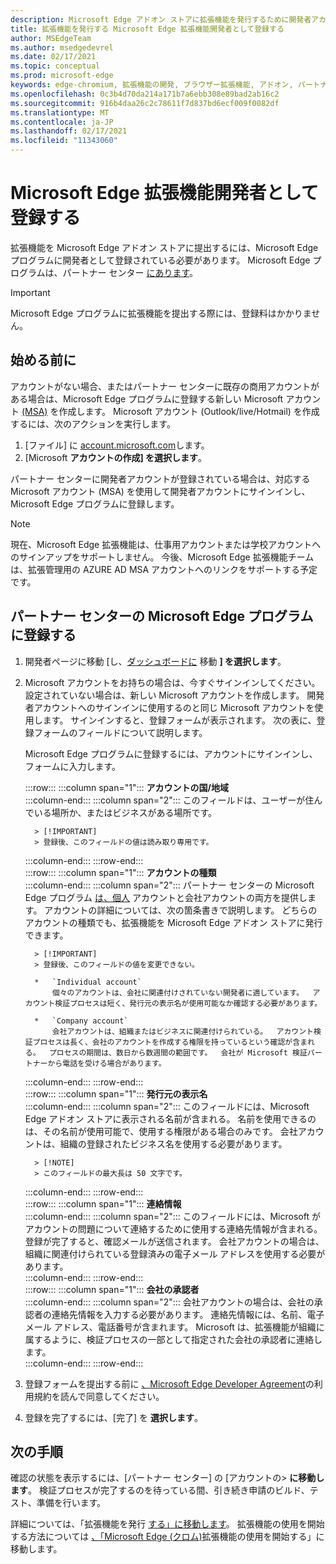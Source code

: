 ```yaml
---
description: Microsoft Edge アドオン ストアに拡張機能を発行するために開発者アカウントに登録する方法について説明します。
title: 拡張機能を発行する Microsoft Edge 拡張機能開発者として登録する
author: MSEdgeTeam
ms.author: msedgedevrel
ms.date: 02/17/2021
ms.topic: conceptual
ms.prod: microsoft-edge
keywords: edge-chromium, 拡張機能の開発, ブラウザー拡張機能, アドオン, パートナー センター, 開発者
ms.openlocfilehash: 0c3b4d70da214a171b7a6ebb308e89bad2ab16c2
ms.sourcegitcommit: 916b4daa26c2c78611f7d837bd6ecf009f0082df
ms.translationtype: MT
ms.contentlocale: ja-JP
ms.lasthandoff: 02/17/2021
ms.locfileid: "11343060"
---
```

# Microsoft Edge 拡張機能開発者として登録する  

拡張機能を Microsoft Edge アドオン ストアに提出するには、Microsoft Edge プログラムに開発者として登録されている必要があります。  Microsoft Edge プログラムは、パートナー センター [にあります][MicrosoftPartnerCenter]。  

> [!IMPORTANT]
> Microsoft Edge プログラムに拡張機能を提出する際には、登録料はかかりません。  

##  <a name="before-you-begin"></a>始める前に  

アカウントがない場合、またはパートナー センターに既存の商用アカウントがある場合は、Microsoft Edge プログラムに登録する新しい Microsoft アカウント [(MSA)][WindowsCommunityEverythingAboutMicrosoftAccounts] を作成します。  Microsoft アカウント \(Outlook/live/Hotmail\) を作成するには、次のアクションを実行します。  

1.  [ファイル] に [account.microsoft.com][MicrosoftAccount]します。  
1.  [Microsoft **アカウントの作成] を選択します**。  
    
パートナー センターに開発者アカウントが登録されている場合は、対応する Microsoft アカウント \(MSA\) を使用して開発者アカウントにサインインし、Microsoft Edge プログラムに登録します。  

> [!NOTE]
> 現在、Microsoft Edge 拡張機能は、仕事用アカウントまたは学校アカウントへのサインアップをサポートしません。  今後、Microsoft Edge 拡張機能チームは、拡張管理用の AZURE AD MSA アカウントへのリンクをサポートする予定です。  

##  <a name="enroll-in-the-microsoft-edge-program-on-partner-center"></a>パートナー センターの Microsoft Edge プログラムに登録する  

1.  開発者ページに移動 [し、[ダッシュボードに][MicrosoftPartnerCenter] 移動 **] を選択します**。  
1.  Microsoft アカウントをお持ちの場合は、今すぐサインインしてください。  設定されていない場合は、新しい Microsoft アカウントを作成します。  開発者アカウントへのサインインに使用するのと同じ Microsoft アカウントを使用します。  サインインすると、登録フォームが表示されます。 次の表に、登録フォームのフィールドについて説明します。  
    
    Microsoft Edge プログラムに登録するには、アカウントにサインインし、フォームに入力します。  
    
    :::row:::
       :::column span="1":::
          **アカウントの国/地域**  
       :::column-end:::
       :::column span="2":::
          このフィールドは、ユーザーが住んでいる場所か、またはビジネスがある場所です。  
          
          > [!IMPORTANT]
          > 登録後、このフィールドの値は読み取り専用です。  
          
       :::column-end:::
    :::row-end:::  
    :::row:::
       :::column span="1":::
          **アカウントの種類**  
       :::column-end:::
       :::column span="2":::
          パートナー センターの Microsoft Edge プログラム [は、個人][MicrosoftPartnerCenter] アカウントと会社アカウントの両方を提供します。  アカウントの詳細については、次の箇条書きで説明します。  どちらのアカウントの種類でも、拡張機能を Microsoft Edge アドオン ストアに発行できます。  
          
          > [!IMPORTANT]
          > 登録後、このフィールドの値を変更できない。  
          
          *   `Individual account`  
              個々のアカウントは、会社に関連付けされていない開発者に適しています。  アカウント検証プロセスは短く、発行元の表示名が使用可能なか確認する必要があります。  

          *   `Company account`  
              会社アカウントは、組織またはビジネスに関連付けられている。  アカウント検証プロセスは長く、会社のアカウントを作成する権限を持っているという確認が含まれる。  プロセスの期間は、数日から数週間の範囲です。  会社が Microsoft 検証パートナーから電話を受ける場合があります。  
              
       :::column-end:::
    :::row-end:::  
    :::row:::
       :::column span="1":::
          **発行元の表示名**  
       :::column-end:::
       :::column span="2":::
          このフィールドには、Microsoft Edge アドオン ストアに表示される名前が含まれる。  名前を使用できるのは、その名前が使用可能で、使用する権限がある場合のみです。  会社アカウントは、組織の登録されたビジネス名を使用する必要があります。  
          
          > [!NOTE]
          > このフィールドの最大長は 50 文字です。  
          
       :::column-end:::
    :::row-end:::  
    :::row:::
       :::column span="1":::
          **連絡情報**  
       :::column-end:::
       :::column span="2":::
          このフィールドには、Microsoft がアカウントの問題について連絡するために使用する連絡先情報が含まれる。  登録が完了すると、確認メールが送信されます。  会社アカウントの場合は、組織に関連付けられている登録済みの電子メール アドレスを使用する必要があります。  
       :::column-end:::
    :::row-end:::  
    :::row:::
       :::column span="1":::
          **会社の承認者**  
       :::column-end:::
       :::column span="2":::
          会社アカウントの場合は、会社の承認者の連絡先情報を入力する必要があります。  連絡先情報には、名前、電子メール アドレス、電話番号が含まれます。  Microsoft は、拡張機能が組織に属するように、検証プロセスの一部として指定された会社の承認者に連絡します。  
       :::column-end:::
    :::row-end:::  
    
1.  登録フォームを提出する前に [、Microsoft Edge Developer Agreement][MicrosoftAppDeveloperAgreement]の利用規約を読んで同意してください。  
1.  登録を完了するには、[完了] を **選択します**。  
    
##  <a name="next-steps"></a>次の手順  

確認の状態を表示するには、[パートナー センター] の [アカウントの> **に移動します**。  検証プロセスが完了するのを待っている間、引き続き申請のビルド、テスト、準備を行います。  

詳細については、「拡張機能を発行 [する」に移動します][ExtensionsChromiumPublishExtension]。  拡張機能の使用を開始する方法については [、「Microsoft Edge (クロム)][ExtensionsChromiumGettingStartedIndex]拡張機能の使用を開始する」に移動します。  

<!-- links -->  

[ExtensionsChromiumGettingStartedIndex]: ../getting-started/index.md "Microsoft Edge (クロム) 拡張機能の使用|Microsoft Docs"  
[ExtensionsChromiumPublishExtension]:  ./publish-extension.md "拡張機能の公開|Microsoft Docs"  

[MicrosoftAppDeveloperAgreement]:  /legal/windows/agreements/app-developer-agreement "アプリ開発者契約|Microsoft Docs"  

[MicrosoftAccount]:  https://account.microsoft.com/account "Microsoft アカウント"  

[MicrosoftPartnerCenter]:  https://partner.microsoft.com/dashboard/microsoftedge/public/login?ref=dd "パートナー センター"  

[WindowsCommunityEverythingAboutMicrosoftAccounts]:  https://community.windows.com/stories/everything-you-need-to-know-about-microsoft-accounts "Microsoft アカウントについて知る必要がある|Windows コミュニティ"  
